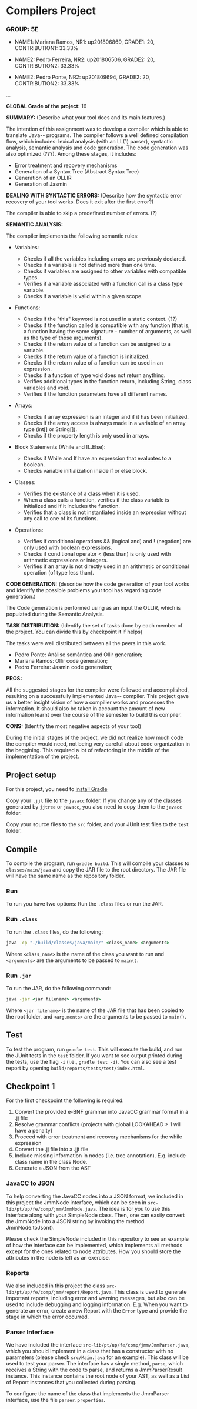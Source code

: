 # Compilers Project

### GROUP: 5E

- NAME1: Mariana Ramos, NR1: up201806869, GRADE1: 20, CONTRIBUTION1: 33.33%

- NAME2: Pedro Ferreira, NR2: up201806506, GRADE2: 20, CONTRIBUTION2: 33.33%

- NAME2: Pedro Ponte, NR2: up201809694, GRADE2: 20, CONTRIBUTION2: 33.33%

...

**GLOBAL Grade of the project:** 16


**SUMMARY:** (Describe what your tool does and its main features.)

The intention of this assignment was to develop a compiler which is able to translate Java-- programs. The compiler follows a well defined compilation flow, which includes: lexical analysis (with an LL(1) parser), syntactic analysis, semantic analysis and code generation. The code generation was also optimized (???). Among these stages, it includes:
- Error treatment and recovery mechanisms
- Generation of a Syntax Tree (Abstract Syntax Tree)
- Generation of an OLLIR
- Generation of Jasmin  


**DEALING WITH SYNTACTIC ERRORS:** (Describe how the syntactic error recovery of your tool works. Does it exit after the first error?)

The compiler is able to skip a predefined number of errors. (?)


**SEMANTIC ANALYSIS:** 

The compiler implements the following semantic rules:

- Variables:
    - Checks if all the variables including arrays are previously declared.
    - Checks if a variable is not defined more than one time.
    - Checks if variables are assigned to other variables with compatible types.
    - Verifies if a variable associated with a function call is a class type variable.
    - Checks if a variable is valid within a given scope.

- Functions:
    - Checks if the "this" keyword is not used in a static context. (??)
    - Checks if the function called is compatible with any function (that is, a function having the same signature - number of arguments, as well as the type of those arguments).
    - Checks if the return value of a function can be assigned to a variable.
    - Checks if the return value of a function is initialized.
    - Checks if the return value of a function can be used in an expression.
    - Checks if a function of type void does not return anything.
    - Verifies additional types in the function return, including String, class variables and void.
    - Verifies if the function parameters have all different names.

- Arrays:
    - Checks if array expression is an integer and if it has been initialized.
    - Checks if the array access is always made in a variable of an array type (int[] or String[]).
    - Checks if the property length is only used in arrays.

- Block Statements (While and If..Else):
    - Checks if While and If have an expression that evaluates to a boolean.
    - Checks variable initialization inside if or else block.

- Classes:
    - Verifies the existance of a class when it is used.
    - When a class calls a function, verifies if the class variable is initialized and if it includes the function.
    - Verifies that a class is not instantiated inside an expression without any call to one of its functions. 

- Operations:
    - Verifies if conditional operations && (logical and) and ! (negation) are only used with boolean expressions.
    - Checks if conditional operator < (less than) is only used with arithmetic expressions or integers.
    - Verifies if an array is not directly used in an arithmetic or conditional operation (of type less than).
 

**CODE GENERATION:** (describe how the code generation of your tool works and identify the possible problems your tool has regarding code generation.)

The Code generation is performed using as an input the OLLIR, which is populated during the Semantic Analysis.


**TASK DISTRIBUTION:** (Identify the set of tasks done by each member of the project. You can divide this by checkpoint it if helps)

The tasks were well distributed between all the peers in this work. 

- Pedro Ponte: Análise semântica and Ollir generation;
- Mariana Ramos: Ollir code generation;
- Pedro Ferreira: Jasmin code generation;


**PROS:**
 
All the suggested stages for the compiler were followed and accomplished, resulting on a successfully implemented Java-- compiler. 
This project gave us a better insight vision of how a compiller works and processes the information. 
It should also be taken in account the amount of new information learnt over the course of the semester to build this compiler.

**CONS:** (Identify the most negative aspects of your tool)

During the initial stages of the project, we did not realize how much code the compiler would need, not being very carefull about code organization in the beggining. This required a lot of refactoring in the middle of the implementation of the project.


## Project setup

For this project, you need to [install Gradle](https://gradle.org/install/)

Copy your ``.jjt`` file to the ``javacc`` folder. If you change any of the classes generated by ``jjtree`` or ``javacc``, you also need to copy them to the ``javacc`` folder.

Copy your source files to the ``src`` folder, and your JUnit test files to the ``test`` folder.

## Compile

To compile the program, run ``gradle build``. This will compile your classes to ``classes/main/java`` and copy the JAR file to the root directory. The JAR file will have the same name as the repository folder.

### Run

To run you have two options: Run the ``.class`` files or run the JAR.

### Run ``.class``

To run the ``.class`` files, do the following:

```cmd
java -cp "./build/classes/java/main/" <class_name> <arguments>
```

Where ``<class_name>`` is the name of the class you want to run and ``<arguments>`` are the arguments to be passed to ``main()``.

### Run ``.jar``

To run the JAR, do the following command:

```cmd
java -jar <jar filename> <arguments>
```

Where ``<jar filename>`` is the name of the JAR file that has been copied to the root folder, and ``<arguments>`` are the arguments to be passed to ``main()``.

## Test

To test the program, run ``gradle test``. This will execute the build, and run the JUnit tests in the ``test`` folder. If you want to see output printed during the tests, use the flag ``-i`` (i.e., ``gradle test -i``).
You can also see a test report by opening ``build/reports/tests/test/index.html``.

## Checkpoint 1
For the first checkpoint the following is required:

1. Convert the provided e-BNF grammar into JavaCC grammar format in a .jj file
2. Resolve grammar conflicts (projects with global LOOKAHEAD > 1 will have a penalty)
3. Proceed with error treatment and recovery mechanisms for the while expression
4. Convert the .jj file into a .jjt file
5. Include missing information in nodes (i.e. tree annotation). E.g. include class name in the class Node.
6. Generate a JSON from the AST

### JavaCC to JSON
To help converting the JavaCC nodes into a JSON format, we included in this project the JmmNode interface, which can be seen in ``src-lib/pt/up/fe/comp/jmm/JmmNode.java``. The idea is for you to use this interface along with your SimpleNode class. Then, one can easily convert the JmmNode into a JSON string by invoking the method JmmNode.toJson().

Please check the SimpleNode included in this repository to see an example of how the interface can be implemented, which implements all methods except for the ones related to node attributes. How you should store the attributes in the node is left as an exercise.

### Reports
We also included in this project the class ``src-lib/pt/up/fe/comp/jmm/report/Report.java``. This class is used to generate important reports, including error and warning messages, but also can be used to include debugging and logging information. E.g. When you want to generate an error, create a new Report with the ``Error`` type and provide the stage in which the error occurred.


### Parser Interface

We have included the interface ``src-lib/pt/up/fe/comp/jmm/JmmParser.java``, which you should implement in a class that has a constructor with no parameters (please check ``src/Main.java`` for an example). This class will be used to test your parser. The interface has a single method, ``parse``, which receives a String with the code to parse, and returns a JmmParserResult instance. This instance contains the root node of your AST, as well as a List of Report instances that you collected during parsing.

To configure the name of the class that implements the JmmParser interface, use the file ``parser.properties``.
